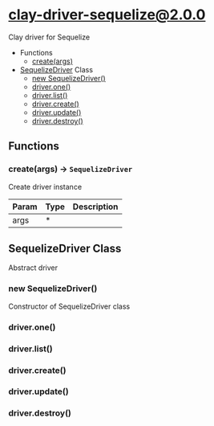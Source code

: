 # clay-driver-sequelize@2.0.0

Clay driver for Sequelize

+ Functions
  + [create(args)](#clay-driver-sequelize-function-create)
+ [SequelizeDriver](clay-driver-sequelize-classes) Class
  + [new SequelizeDriver()](#clay-driver-sequelize-classes-sequelize-driver-constructor)
  + [driver.one()](#clay-driver-sequelize-classes-sequelize-driver-one)
  + [driver.list()](#clay-driver-sequelize-classes-sequelize-driver-list)
  + [driver.create()](#clay-driver-sequelize-classes-sequelize-driver-create)
  + [driver.update()](#clay-driver-sequelize-classes-sequelize-driver-update)
  + [driver.destroy()](#clay-driver-sequelize-classes-sequelize-driver-destroy)

## Functions

<a class='md-heading-link' name="clay-driver-sequelize-function-create" ></a>

### create(args) -> `SequelizeDriver`

Create driver instance

| Param | Type | Description |
| ----- | --- | -------- |
| args | * |  |



<a class='md-heading-link' name="clay-driver-sequelize-classes"></a>

## SequelizeDriver Class

Abstract driver


<a class='md-heading-link' name="clay-driver-sequelize-classes-sequelize-driver-constructor" ></a>

### new SequelizeDriver()

Constructor of SequelizeDriver class



<a class='md-heading-link' name="clay-driver-sequelize-classes-sequelize-driver-one" ></a>

### driver.one()



<a class='md-heading-link' name="clay-driver-sequelize-classes-sequelize-driver-list" ></a>

### driver.list()



<a class='md-heading-link' name="clay-driver-sequelize-classes-sequelize-driver-create" ></a>

### driver.create()



<a class='md-heading-link' name="clay-driver-sequelize-classes-sequelize-driver-update" ></a>

### driver.update()



<a class='md-heading-link' name="clay-driver-sequelize-classes-sequelize-driver-destroy" ></a>

### driver.destroy()





